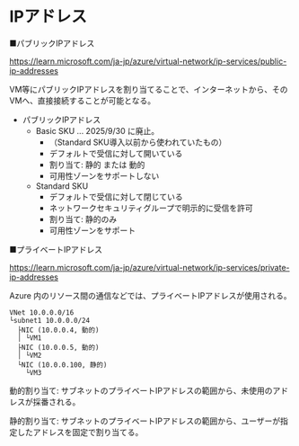 # IPアドレス

■パブリックIPアドレス

https://learn.microsoft.com/ja-jp/azure/virtual-network/ip-services/public-ip-addresses

VM等にパブリックIPアドレスを割り当てることで、インターネットから、そのVMへ、直接接続することが可能となる。

- パブリックIPアドレス
  - Basic SKU ... 2025/9/30 に廃止。
    - （Standard SKU導入以前から使われていたもの）
    - デフォルトで受信に対して開いている
    - 割り当て: 静的 または 動的
    - 可用性ゾーンをサポートしない
  - Standard SKU
    - デフォルトで受信に対して閉じている
    - ネットワークセキュリティグループで明示的に受信を許可
    - 割り当て: 静的のみ
    - 可用性ゾーンをサポート

<!--
コマンドを使用してVMを作成すると・・・

```
New-AzVm -ResourceGroupName "AZ500LAB131415" -Name "myVM" -Location 'EastUS' -VirtualNetworkName "myVnet" -SubnetName "mySubnet" -SecurityGroupName   "myNetworkSecurityGroup" -PublicIpAddressName "myPublicIpAddress" -OpenPorts 80,3389

It is recommended to use parameter "-PublicIpSku Standard" in order to create a new VM with a Standard public IP. Specifying zone(s) using the "-Zone" parameter will also result in a Standard public IP.If "-Zone" and "-PublicIpSku" are not specified, the VM will be created with a Basic public IP instead. Please note that the Standard SKU IPs will become the default behavior for VM creation in the future
```

標準のパブリック IP を持つ新しい VM を作成するには、パラメーター「-PublicIpSku Standard」を使用することをお勧めします。 "-Zone" パラメーターを使用してゾーンを指定すると、Standard パブリック IP も生成されます。 Standard SKU IP は、将来的に VM 作成のデフォルトの動作になることに注意してください。
-->

■プライベートIPアドレス

https://learn.microsoft.com/ja-jp/azure/virtual-network/ip-services/private-ip-addresses

Azure 内のリソース間の通信などでは、プライベートIPアドレスが使用される。

```
VNet 10.0.0.0/16
└subnet1 10.0.0.0/24
  ├NIC (10.0.0.4, 動的)
  │ └VM1
  ├NIC (10.0.0.5, 動的)
  │ └VM2
  └NIC (10.0.0.100, 静的)
    └VM3
```

動的割り当て: サブネットのプライベートIPアドレスの範囲から、未使用のアドレスが採番される。

静的割り当て: サブネットのプライベートIPアドレスの範囲から、ユーザーが指定したアドレスを固定で割り当てる。

